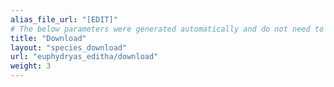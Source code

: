 ```yaml
---
alias_file_url: "[EDIT]"
# The below parameters were generated automatically and do not need to be changed.
title: "Download"
layout: "species_download"
url: "euphydryas_editha/download"
weight: 3
---
```

